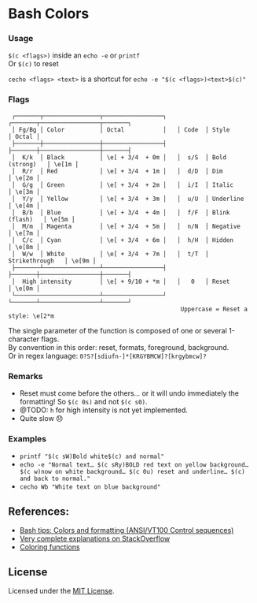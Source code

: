 # Bash Colors


### Usage

`$(c <flags>)` inside an `echo -e` or `printf`  
Or `$(c)` to reset

`cecho <flags> <text>` is a shortcut for `echo -e "$(c <flags>)<text>$(c)"`


### Flags

```
 ┌───────┬────────────────┬─────────────────┐   ┌───────┬─────────────────┬───────┐
 │ Fg/Bg │ Color          │ Octal           │   │ Code  │ Style           │ Octal │
 ├───────┼────────────────┼─────────────────┤   ├───────┼─────────────────┼───────┤
 │  K/k  │ Black          │ \e[ + 3/4  + 0m │   │  s/S  │ Bold (strong)   │ \e[1m │
 │  R/r  │ Red            │ \e[ + 3/4  + 1m │   │  d/D  │ Dim             │ \e[2m │
 │  G/g  │ Green          │ \e[ + 3/4  + 2m │   │  i/I  │ Italic          │ \e[3m │
 │  Y/y  │ Yellow         │ \e[ + 3/4  + 3m │   │  u/U  │ Underline       │ \e[4m │
 │  B/b  │ Blue           │ \e[ + 3/4  + 4m │   │  f/F  │ Blink (flash)   │ \e[5m │
 │  M/m  │ Magenta        │ \e[ + 3/4  + 5m │   │  n/N  │ Negative        │ \e[7m │
 │  C/c  │ Cyan           │ \e[ + 3/4  + 6m │   │  h/H  │ Hidden          │ \e[8m │
 │  W/w  │ White          │ \e[ + 3/4  + 7m │   │  t/T  │ Strikethrough   │ \e[9m │
 ├───────┴────────────────┴─────────────────┤   ├───────┼─────────────────┼───────┤
 │  High intensity        │ \e[ + 9/10 + *m │   │   0   │ Reset           │ \e[0m │
 └────────────────────────┴─────────────────┘   └───────┴─────────────────┴───────┘
                                                 Uppercase = Reset a style: \e[2*m
```

The single parameter of the function is composed of one or several 1-character flags.  
By convention in this order: reset, formats, foreground, background.  
Or in regex language: `0?S?[sdiufn-]*[KRGYBMCW]?[krgybmcw]?`


### Remarks

- Reset must come before the others… or it will undo immediately the formatting! So `$(c 0s)` and not `$(c s0)`.
- @TODO: `h` for high intensity is not yet implemented.
- Quite slow 😞


### Examples

- `printf "$(c sW)Bold white$(c) and normal"`
- `echo -e "Normal text… $(c sRy)BOLD red text on yellow background… $(c w)now on white background… $(c 0u) reset and underline… $(c) and back to normal."`
- `cecho Wb "White text on blue background"`


## References:

- [Bash tips: Colors and formatting (ANSI/VT100 Control sequences)](https://misc.flogisoft.com/bash/tip_colors_and_formatting)
- [Very complete explanations on StackOverflow](https://stackoverflow.com/a/28938235/101831)
- [Coloring functions](https://gist.github.com/inexorabletash/9122583)


## License

Licensed under the [MIT License](LICENSE).

